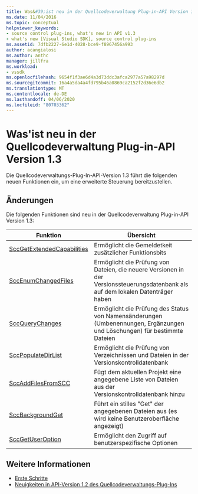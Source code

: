 ```yaml
---
title: Was&#39;ist neu in der Quellcodeverwaltung Plug-in-API Version 1.3 | Microsoft Docs
ms.date: 11/04/2016
ms.topic: conceptual
helpviewer_keywords:
- source control plug-ins, what's new in API v1.3
- what's new [Visual Studio SDK], source control plug-ins
ms.assetid: 7dfb2227-6e1d-4028-bce9-f8967456a993
author: acangialosi
ms.author: anthc
manager: jillfra
ms.workload:
- vssdk
ms.openlocfilehash: 9654f1f3ae6d4a3d73ddc3afca2977a57a98297d
ms.sourcegitcommit: 16a4a5da4a4fd795b46a0869ca2152f2d36e6db2
ms.translationtype: MT
ms.contentlocale: de-DE
ms.lasthandoff: 04/06/2020
ms.locfileid: "80703362"
---
```

# <a name="what39s-new-in-the-source-control-plug-in-api-version-13"></a>Was&#39;ist neu in der Quellcodeverwaltung Plug-in-API Version 1.3
Die Quellcodeverwaltungs-Plug-In-API-Version 1.3 führt die folgenden neuen Funktionen ein, um eine erweiterte Steuerung bereitzustellen.

## <a name="changes"></a>Änderungen
 Die folgenden Funktionen sind neu in der Quellcodeverwaltung Plug-in-API Version 1.3:

|Funktion|Übersicht|
|--------------|--------------|
|[SccGetExtendedCapabilities](../../extensibility/sccgetextendedcapabilities-function.md)|Ermöglicht die Gemeldetkeit zusätzlicher Funktionsbits|
|[SccEnumChangedFiles](../../extensibility/sccenumchangedfiles-function.md)|Ermöglicht die Prüfung von Dateien, die neuere Versionen in der Versionssteuerungsdatenbank als auf dem lokalen Datenträger haben|
|[SccQueryChanges](../../extensibility/sccquerychanges-function.md)|Ermöglicht die Prüfung des Status von Namensänderungen (Umbenennungen, Ergänzungen und Löschungen) für bestimmte Dateien|
|[SccPopulateDirList](../../extensibility/sccpopulatedirlist-function.md)|Ermöglicht die Prüfung von Verzeichnissen und Dateien in der Versionskontrolldatenbank|
|[SccAddFilesFromSCC](../../extensibility/sccaddfilesfromscc-function.md)|Fügt dem aktuellen Projekt eine angegebene Liste von Dateien aus der Versionskontrolldatenbank hinzu|
|[SccBackgroundGet](../../extensibility/sccbackgroundget-function.md)|Führt ein stilles "Get" der angegebenen Dateien aus (es wird keine Benutzeroberfläche angezeigt)|
|[SccGetUserOption](../../extensibility/sccgetuseroption-function.md)|Ermöglicht den Zugriff auf benutzerspezifische Optionen|

## <a name="see-also"></a>Weitere Informationen
- [Erste Schritte](../../extensibility/internals/getting-started-with-source-control-plug-ins.md)
- [Neuigkeiten in API-Version 1.2 des Quellcodeverwaltungs-Plug-Ins](../../extensibility/internals/what-s-new-in-the-source-control-plug-in-api-version-1-2.md)
